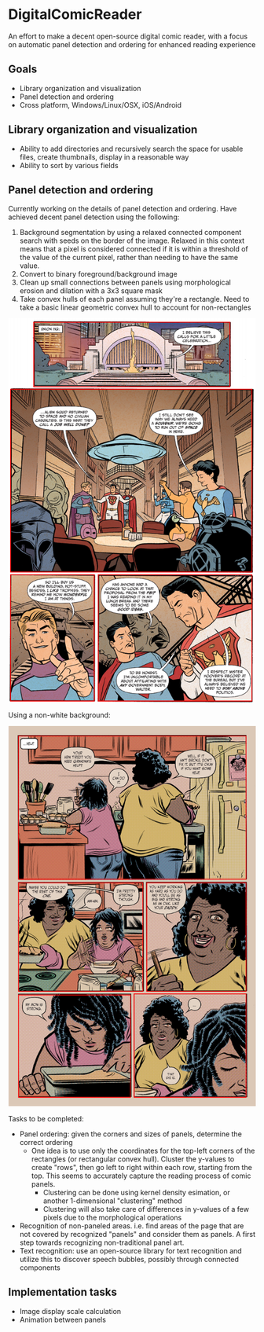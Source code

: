 # DigitalComicReader
An effort to make a decent open-source digital comic reader, with a focus on automatic panel detection and ordering for enhanced reading experience

## Goals
- Library organization and visualization
- Panel detection and ordering
- Cross platform, Windows/Linux/OSX, iOS/Android

## Library organization and visualization
- Ability to add directories and recursively search the space for usable files, create thumbnails, display in a reasonable way
- Ability to sort by various fields


## Panel detection and ordering

Currently working on the details of panel detection and ordering.
Have achieved decent panel detection using the following:

1. Background segmentation by using a relaxed connected component search with seeds on the border of the image. 
Relaxed in this context means that a pixel is considered connected if it is within a threshold of the value of the current pixel, rather than needing to have the same value.
2. Convert to binary foreground/background image
3. Clean up small connections between panels using morphological erosion and dilation with a 3x3 square mask
4. Take convex hulls of each panel assuming they're a rectangle. 
Need to take a basic linear geometric convex hull to account for non-rectangles

![alt text](https://github.com/TravisTag/DigitalComicReader/raw/master/images/readmeimages/16out.png)

Using a non-white background:

![alt text](https://github.com/TravisTag/DigitalComicReader/raw/master/images/readmeimages/62out.png)


Tasks to be completed:
- Panel ordering: given the corners and sizes of panels, determine the correct ordering
  - One idea is to use only the coordinates for the top-left corners of the rectangles (or rectangular convex hull). Cluster the y-values to create "rows", then go left to right within each row, starting from the top. This seems to accurately capture the reading process of comic panels.
      - Clustering can be done using kernel density esimation, or another 1-dimensional "clustering" method
      - Clustering will also take care of differences in y-values of a few pixels due to the morphological operations
- Recognition of non-paneled areas. i.e. find areas of the page that are not covered by recognized "panels" and consider them as panels. A first step towards recognizing non-traditional panel art.
- Text recognition: use an open-source library for text recognition and utilize this to discover speech bubbles, possibly through connected components


## Implementation tasks
- Image display scale calculation
- Animation between panels
